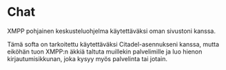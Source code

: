 Chat
====

XMPP pohjainen keskusteluohjelma käytettäväksi oman sivustoni kanssa.

Tämä softa on tarkoitettu käytettäväksi Citadel-asennukseni kanssa, mutta eiköhän tuon XMPP:n äkkiä taltuta muillekin palvelimille ja luo hienon kirjautumisikkunan, joka kysyy myös palvelinta tai jotain.
